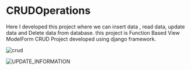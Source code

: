 # CRUDOperations

Here I developed this project where we can insert data , read data, update data and Delete data from database.
this project is Function Based View ModelForm CRUD Project developed using django framework.

![crud](https://user-images.githubusercontent.com/39296494/177917707-e4cf76d1-db51-4259-8670-871e9f9afa3e.PNG)


![UPDATE_INFORMATION](https://user-images.githubusercontent.com/39296494/177918091-9314fd72-4b43-402e-85bc-6074bf5450c7.PNG)
